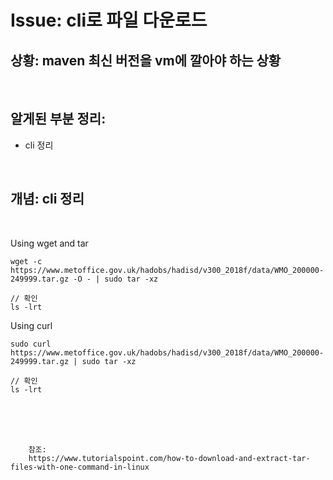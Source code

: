 <!--
author: Dailyscat
purpose: issue arrange
rules:
 (1) 헤더와 문단사이
    <br/>
    <br/>
 (2) 코드가 작성되는 부분은 >로 정리
 (3) 참조는 해당 내용 바로 아래
    <br/>
    <br/>
 (4) 명령어는 bold
 (5) 방안은 ## 안의 과정은 ###
-->

# Issue: cli로 파일 다운로드

## 상황: maven 최신 버전을 vm에 깔아야 하는 상황

<br/>

## 알게된 부분 정리:

- cli 정리

<br/>

## 개념: cli 정리

<br/>
  
Using wget and tar

```
wget -c https://www.metoffice.gov.uk/hadobs/hadisd/v300_2018f/data/WMO_200000-249999.tar.gz -O - | sudo tar -xz

// 확인
ls -lrt
```

Using curl

```
sudo curl https://www.metoffice.gov.uk/hadobs/hadisd/v300_2018f/data/WMO_200000-249999.tar.gz | sudo tar -xz

// 확인
ls -lrt
```


<br/>
<br/>
<br/>

        참조:
        https://www.tutorialspoint.com/how-to-download-and-extract-tar-files-with-one-command-in-linux

<br/>

